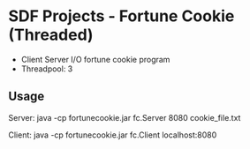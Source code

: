 # SDF Projects - Fortune Cookie (Threaded)

- Client Server I/O fortune cookie program
- Threadpool: 3

## Usage
Server: java -cp fortunecookie.jar fc.Server 8080 cookie_file.txt

Client: java -cp fortunecookie.jar fc.Client localhost:8080
